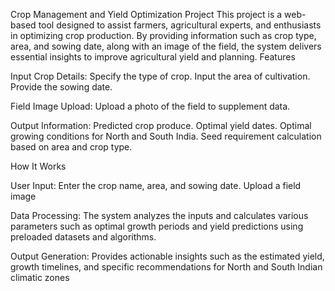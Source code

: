 Crop Management and Yield Optimization Project
This project is a web-based tool designed to assist farmers, agricultural experts, and enthusiasts in optimizing crop production. By providing information such as crop type, area, and sowing date, along with an image of the field, the system delivers essential insights to improve agricultural yield and planning.
Features

Input Crop Details:
Specify the type of crop.
Input the area of cultivation.
Provide the sowing date.

Field Image Upload:
Upload a photo of the field to supplement data.

Output Information:
Predicted crop produce.
Optimal yield dates.
Optimal growing conditions for North and South India.
Seed requirement calculation based on area and crop type.

How It Works

User Input:
Enter the crop name, area, and sowing date.
Upload a field image 

Data Processing:
The system analyzes the inputs and calculates various parameters such as optimal growth periods and yield predictions using preloaded datasets and algorithms.

Output Generation:
Provides actionable insights such as the estimated yield, growth timelines, and specific recommendations for North and South Indian climatic zones
